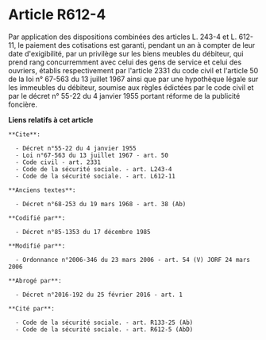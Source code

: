 # Article R612-4

Par application des dispositions combinées des articles L. 243-4 et L. 612-11, le paiement des cotisations est garanti,
pendant un an à compter de leur date d'exigibilité, par un privilège sur les biens meubles du débiteur, qui prend rang
concurremment avec celui des gens de service et celui des ouvriers, établis respectivement par l'article 2331 du code civil
et l'article 50 de la loi n° 67-563 du 13 juillet 1967 ainsi que par une hypothèque légale sur les immeubles du débiteur,
soumise aux règles édictées par le code civil et par le décret n° 55-22 du 4 janvier 1955 portant réforme de la publicité
foncière.

**Liens relatifs à cet article**

	**Cite**:

	  - Décret n°55-22 du 4 janvier 1955
	  - Loi n°67-563 du 13 juillet 1967 - art. 50
	  - Code civil - art. 2331
	  - Code de la sécurité sociale. - art. L243-4
	  - Code de la sécurité sociale. - art. L612-11

	**Anciens textes**:

	  - Décret n°68-253 du 19 mars 1968 - art. 38 (Ab)

	**Codifié par**:

	  - Décret n°85-1353 du 17 décembre 1985

	**Modifié par**:

	  - Ordonnance n°2006-346 du 23 mars 2006 - art. 54 (V) JORF 24 mars 2006

	**Abrogé par**:

	  - Décret n°2016-192 du 25 février 2016 - art. 1

	**Cité par**:

	  - Code de la sécurité sociale. - art. R133-25 (Ab)
	  - Code de la sécurité sociale. - art. R612-5 (AbD)

